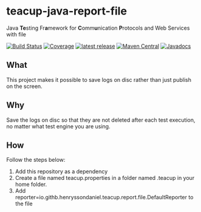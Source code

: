 # teacup-java-report-file
Java **Te**sting Fr**a**mework for **C**omm**u**nication **P**rotocols and Web Services with file

[![Build Status](https://travis-ci.com/HenryssonDaniel/teacup-java-report-file.svg?branch=master)](https://travis-ci.com/HenryssonDaniel/teacup-java-report-file)
[![Coverage](https://sonarcloud.io/api/project_badges/measure?project=HenryssonDaniel_teacup-java-report-file&metric=coverage)](https://sonarcloud.io/dashboard?id=HenryssonDaniel_teacup-java-report-file)
[![latest release](https://img.shields.io/badge/release%20notes-1.0.0-yellow.svg)](https://github.com/HenryssonDaniel/teacup-java-report-file/blob/master/doc/release-notes/official.md)
[![Maven Central](https://img.shields.io/maven-central/v/io.github.henryssondaniel.teacup.report/file.svg)](http://search.maven.org/#search%7Cgav%7C1%7Cg%3A%22io.github.henryssondaniel.teacup.report%22%20AND%20a%3A%22file%22)
[![Javadocs](https://www.javadoc.io/badge/io.github.henryssondaniel.teacup.report/file.svg)](https://www.javadoc.io/doc/io.github.henryssondaniel.teacup.report/file)
## What ##
This project makes it possible to save logs on disc rather than just publish on the screen.
## Why ##
Save the logs on disc so that they are not deleted after each test execution, no matter what test engine you are using.
## How ##
Follow the steps below:
1. Add this repository as a dependency
1. Create a file named teacup.properties in a folder named .teacup in your home folder.
1. Add reporter=io.githb.henryssondaniel.teacup.report.file.DefaultReporter to the file
